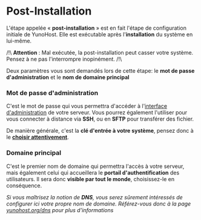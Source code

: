 # Post-Installation

L'étape appelée « **post-installation** » est en fait l'étape de configuration initiale de YunoHost. Elle est exécutable après l'**installation** du système en lui-même.

/!\ **Attention** : Mal exécutée, la post-installation peut casser votre système. Pensez à ne pas l'interrompre inopinément. /!\

Deux paramètres vous sont demandés lors de cette étape: le **mot de passe d'administration** et le **nom de domaine principal**

### Mot de passe d'administration

C'est le mot de passe qui vous permettra d'accéder à l'[interface d'administration](/admin_fr) de votre serveur. Vous pourrez également l'utiliser pour vous connecter à distance via **SSH**, ou en **SFTP** pour transférer des fichier. 

De manière générale, c'est la **clé d'entrée à votre système**, pensez donc à le **[choisir attentivement](http://www.commentcamarche.net/faq/8275-choisir-un-bon-mot-de-passe)**.


### Domaine principal

C'est le premier nom de domaine qui permettra l'accès à votre serveur, mais également celui qui accueillera le **portail d'authentification** des utilisateurs. Il sera donc **visible par tout le monde**, choisissez-le en conséquence.

*Si vous maîtrisez la notion de **DNS**, vous serez sûrement intéressés de configurer ici votre propre nom de domaine. Référez-vous donc à la page [yunohost.org/dns](/dns) pour plus d'informations*